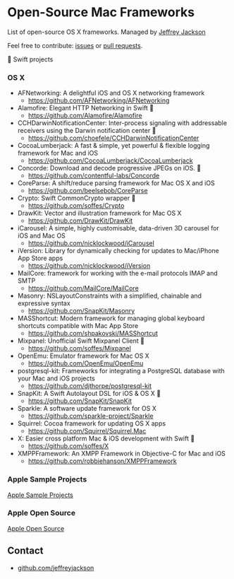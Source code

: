 # Open-Source Mac Frameworks

List of open-source OS X frameworks.  Managed by [Jeffrey Jackson](https://github.com/jeffreyjackson)

Feel free to contribute: [issues](https://github.com/AwesomeOpenSource/mac-frameworks/issues) or [pull requests](https://github.com/AwesomeOpenSource/mac-frameworks/pulls).
 
:large_orange_diamond: Swift projects
 
### OS X
- AFNetworking: A delightful iOS and OS X networking framework
  - https://github.com/AFNetworking/AFNetworking
- Alamofire: Elegant HTTP Networking in Swift :large_orange_diamond:
  - https://github.com/Alamofire/Alamofire
- CCHDarwinNotificationCenter: Inter-process signaling with addressable receivers using the Darwin notification center :large_orange_diamond:
  - https://github.com/choefele/CCHDarwinNotificationCenter
- CocoaLumberjack: A fast & simple, yet powerful & flexible logging framework for Mac and iOS
  - https://github.com/CocoaLumberjack/CocoaLumberjack
- Concorde: Download and decode progressive JPEGs on iOS. :large_orange_diamond:
  - https://github.com/contentful-labs/Concorde
- CoreParse: A shift/reduce parsing framework for Mac OS X and iOS
  - https://github.com/beelsebob/CoreParse
- Crypto: Swift CommonCrypto wrapper :large_orange_diamond:
  - https://github.com/soffes/Crypto
- DrawKit: Vector and illustration framework for Mac OS X
  - https://github.com/DrawKit/DrawKit
- iCarousel: A simple, highly customisable, data-driven 3D carousel for iOS and Mac OS
  - https://github.com/nicklockwood/iCarousel
- iVersion: Library for dynamically checking for updates to Mac/iPhone App Store apps
  - https://github.com/nicklockwood/iVersion
- MailCore: framework for working with the e-mail protocols IMAP and SMTP
  - https://github.com/MailCore/MailCore
- Masonry: NSLayoutConstraints with a simplified, chainable and expressive syntax
  - https://github.com/SnapKit/Masonry
- MASShortcut: Modern framework for managing global keyboard shortcuts compatible with Mac App Store
  - https://github.com/shpakovski/MASShortcut
- Mixpanel: Unofficial Swift Mixpanel Client :large_orange_diamond:
  - https://github.com/soffes/Mixpanel
- OpenEmu: Emulator framework for Mac OS X
  - https://github.com/OpenEmu/OpenEmu
- postgresql-kit: Frameworks for integrating a PostgreSQL database with your Mac and iOS projects
  - https://github.com/djthorpe/postgresql-kit
- SnapKit: A Swift Autolayout DSL for iOS & OS X :large_orange_diamond:
  - https://github.com/SnapKit/SnapKit
- Sparkle: A software update framework for OS X
  - https://github.com/sparkle-project/Sparkle
- Squirrel: Cocoa framework for updating OS X apps
  - https://github.com/Squirrel/Squirrel.Mac
- X: Easier cross platform Mac & iOS development with Swift :large_orange_diamond:
  - https://github.com/soffes/X
- XMPPFramework: An XMPP Framework in Objective-C for Mac and iOS
  - https://github.com/robbiehanson/XMPPFramework

### Apple Sample Projects
[Apple Sample Projects](https://developer.apple.com/library/mac/navigation/#section=Resource%20Types&topic=Sample%20Code)

### Apple Open Source 
[Apple Open Source](http://www.opensource.apple.com/)

## Contact

- [github.com/jeffreyjackson](https://github.com/jeffreyjackson)

